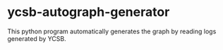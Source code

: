 ycsb-autograph-generator
========================

This python program automatically generates the graph by reading logs generated by YCSB.
